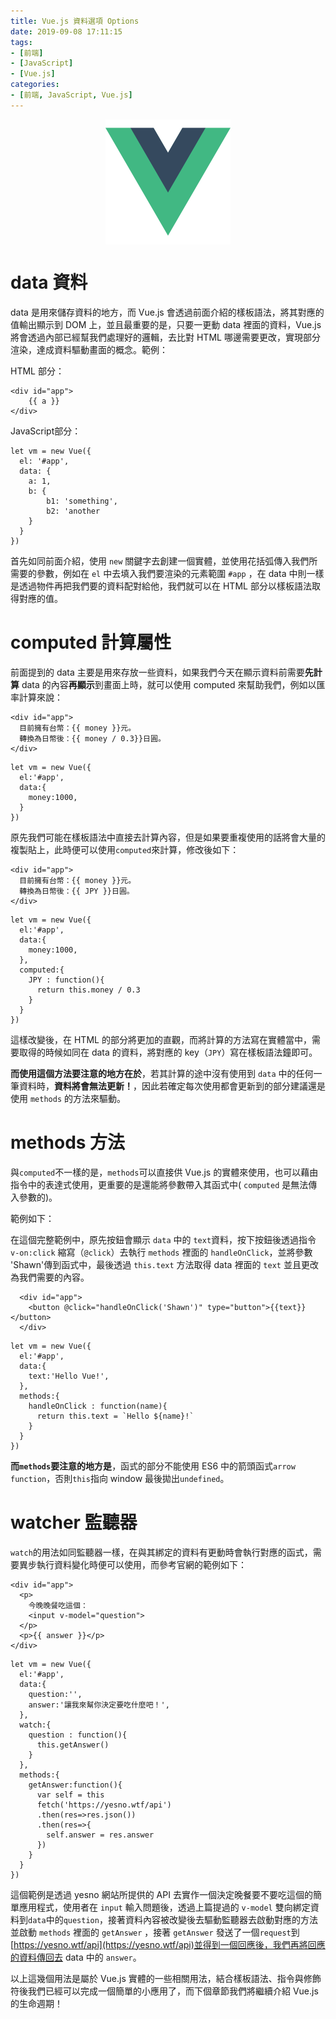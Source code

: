 ```yaml
---
title: Vue.js 資料選項 Options
date: 2019-09-08 17:11:15
tags:
- [前端]
- [JavaScript]
- [Vue.js]
categories: 
- [前端, JavaScript, Vue.js]
---
```


<div style="display:flex;justify-content:center;">
  <img style="object-fit:cover;" src='/images/vue-logo.png' width='200px' height='200px' />
</div>

# data 資料
data 是用來儲存資料的地方，而 Vue.js 會透過前面介紹的樣板語法，將其對應的值輸出顯示到 DOM 上，並且最重要的是，只要一更動 data 裡面的資料，Vue.js 將會透過內部已經幫我們處理好的邏輯，去比對 HTML 哪邊需要更改，實現部分渲染，達成資料驅動畫面的概念。範例：

HTML 部分：
```
<div id="app">
    {{ a }}
</div>
```

JavaScript部分：
```
let vm = new Vue({
  el: '#app',
  data: {
    a: 1,
    b: {
        b1: 'something',
        b2: 'another
    }
  }
})

```

首先如同前面介紹，使用 `new` 關鍵字去創建一個實體，並使用花括弧傳入我們所需要的參數，例如在 `el` 中去填入我們要渲染的元素範圍 `#app` ，在 data 中則一樣是透過物件再把我們要的資料配對給他，我們就可以在 HTML 部分以樣板語法取得對應的值。

# computed 計算屬性

前面提到的 data 主要是用來存放一些資料，如果我們今天在顯示資料前需要**先計算** data 的內容**再顯示**到畫面上時，就可以使用 computed 來幫助我們，例如以匯率計算來說：

```
<div id="app">
  目前擁有台幣：{{ money }}元。
  轉換為日幣後：{{ money / 0.3}}日圓。
</div>
```
```
let vm = new Vue({
  el:'#app',
  data:{
    money:1000,
  }
})
```
原先我們可能在樣板語法中直接去計算內容，但是如果要重複使用的話將會大量的複製貼上，此時便可以使用`computed`來計算，修改後如下：
```
<div id="app">
  目前擁有台幣：{{ money }}元。
  轉換為日幣後：{{ JPY }}日圓。
</div>
```
```
let vm = new Vue({
  el:'#app',
  data:{
    money:1000,
  },
  computed:{
    JPY : function(){
      return this.money / 0.3
    }
  }
})
```
這樣改變後，在 HTML 的部分將更加的直觀，而將計算的方法寫在實體當中，需要取得的時候如同在 data 的資料，將對應的 key（`JPY`）寫在樣板語法鐘即可。

**而使用這個方法要注意的地方在於**，若其計算的途中沒有使用到 `data` 中的任何一筆資料時，**資料將會無法更新！**，因此若確定每次使用都會更新到的部分建議還是使用 `methods` 的方法來驅動。

# methods 方法
與`computed`不一樣的是，`methods`可以直接供 Vue.js 的實體來使用，也可以藉由指令中的表達式使用，更重要的是還能將參數帶入其函式中( `computed` 是無法傳入參數的)。

範例如下：

在這個完整範例中，原先按鈕會顯示 `data` 中的 `text`資料，按下按鈕後透過指令 `v-on:click` 縮寫（`@click`）去執行  `methods` 裡面的 `handleOnClick`，並將參數 'Shawn'傳到函式中，最後透過 `this.text` 方法取得 data 裡面的 `text` 並且更改為我們需要的內容。

```
  <div id="app">
    <button @click="handleOnClick('Shawn')" type="button">{{text}}</button>
  </div>
```
```
let vm = new Vue({
  el:'#app',
  data:{
    text:'Hello Vue!',
  },
  methods:{
    handleOnClick : function(name){
      return this.text = `Hello ${name}!`
    }
  }
})
```

**而`methods`要注意的地方是**，函式的部分不能使用 ES6 中的箭頭函式`arrow function`，否則`this`指向 window 最後拋出`undefined`。

# watcher 監聽器

`watch`的用法如同監聽器一樣，在與其綁定的資料有更動時會執行對應的函式，需要異步執行資料變化時便可以使用，而參考官網的範例如下：

```
<div id="app">
  <p>
    今晚晚餐吃這個：
    <input v-model="question">
  </p>
  <p>{{ answer }}</p>
</div>
```
```
let vm = new Vue({
  el:'#app',
  data:{
    question:'',
    answer:'讓我來幫你決定要吃什麼吧！',
  },
  watch:{
    question : function(){
      this.getAnswer()
    }
  },
  methods:{
    getAnswer:function(){
      var self = this
      fetch('https://yesno.wtf/api')
      .then(res=>res.json())
      .then(res=>{
        self.answer = res.answer
      })
    }
  }
})
```
這個範例是透過 yesno 網站所提供的 API 去實作一個決定晚餐要不要吃這個的簡單應用程式，使用者在 `input` 輸入問題後，透過上篇提過的 `v-model` 雙向綁定資料到`data`中的`question`，接著資料內容被改變後去驅動監聽器去啟動對應的方法並啟動 `methods` 裡面的 `getAnswer` ，接著 `getAnswer` 發送了一個`request`到[https://yesno.wtf/api](https://yesno.wtf/api)並得到一個回應後，我們再將回應的資料傳回去 data 中的 `answer`。

以上這幾個用法是屬於 Vue.js 實體的一些相關用法，結合樣板語法、指令與修飾符後我們已經可以完成一個簡單的小應用了，而下個章節我們將繼續介紹 Vue.js 的生命週期！